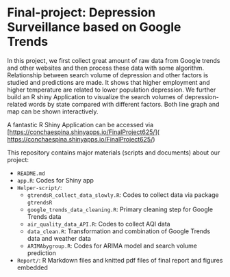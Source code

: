 # Final-project: Depression Surveillance based on Google Trends

In this project, we first collect great amount of raw data from Google trends and other websites and then process these data with some algorithm. Relationship between search volume of depression and other factors is studied and predictions are made. It shows that higher employment and higher temperature are related to lower population depression. We further build an R shiny Application to visualize the search volumes of depression-related words by state compared with different factors. Both line graph and map can be shown interactively.

A fantastic R Shiny Application can be accessed via [https://conchaespina.shinyapps.io/FinalProject625/]( https://conchaespina.shinyapps.io/FinalProject625/)

This repository contains major materials (scripts and documents) about our project:

- `README.md`
- `app.R`: Codes for Shiny app
- `Helper-script/`:
  - `gtrendsR_collect_data_slowly.R`: Codes to collect data via package `gtrendsR`
  - `google_trends_data_cleaning.R`: Primary cleaning step for Google Trends data
  - `air_quality_data_API.R`: Codes to collect AQI data
  - `data_clean.R`: Transformation and combination of Google Trends data and weather data
  - `ARIMAbygroup.R`: Codes for ARIMA model and search volume prediction
- `Report/`: R Markdown files and knitted pdf files of final report and figures embedded
